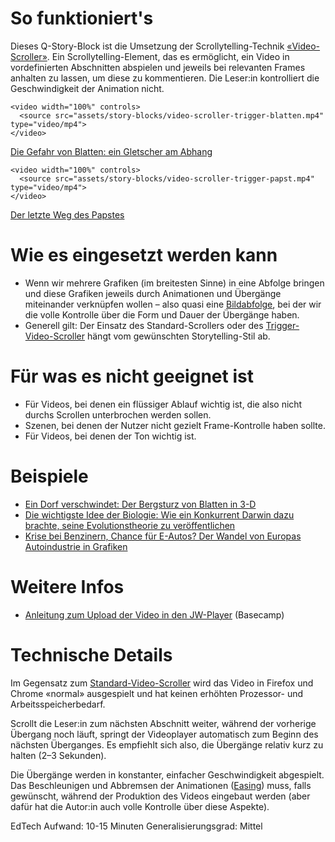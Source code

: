 # So funktioniert's

Dieses Q-Story-Block ist die Umsetzung der Scrollytelling-Technik [«Video-Scroller»](https://nzzdev.github.io/Storytelling-Styleguide/#/video-scroller). Ein Scrollytelling-Element, das es ermöglicht, ein Video in vordefinierten Abschnitten abspielen und jeweils bei relevanten Frames anhalten zu lassen, um diese zu kommentieren. Die Leser:in kontrolliert die Geschwindigkeit der Animation nicht.

```html|span-6
<video width="100%" controls>
  <source src="assets/story-blocks/video-scroller-trigger-blatten.mp4" type="video/mp4">
</video>
```

[Die Gefahr von Blatten: ein Gletscher am Abhang](https://www.nzz.ch/visuals/die-gefahr-von-blatten-ein-bergsturz-auf-raten-ld.1885290)

```html|span-6
<video width="100%" controls>
  <source src="assets/story-blocks/video-scroller-trigger-papst.mp4" type="video/mp4">
</video>
```

[Der letzte Weg des Papstes](https://www.nzz.ch/visuals/der-letzte-weg-des-papstes-ld.1881464)

# Wie es eingesetzt werden kann

- Wenn wir mehrere Grafiken (im breitesten Sinne) in eine Abfolge bringen und diese Grafiken jeweils durch Animationen und Übergänge miteinander verknüpfen wollen – also quasi eine [Bildabfolge](/scrollytelling-grafikabfolge), bei der wir die volle Kontrolle über die Form und Dauer der Übergänge haben.
- Generell gilt: Der Einsatz des Standard-Scrollers oder des [Trigger-Video-Scroller](/video-scroller-standard-story-block) hängt vom gewünschten Storytelling-Stil ab.

# Für was es nicht geeignet ist

- Für Videos, bei denen ein flüssiger Ablauf wichtig ist, die also nicht durchs Scrollen unterbrochen werden sollen.
- Szenen, bei denen der Nutzer nicht gezielt Frame-Kontrolle haben sollte.
- Für Videos, bei denen der Ton wichtig ist.

# Beispiele

- [Ein Dorf verschwindet: Der Bergsturz von Blatten in 3-D](https://www.nzz.ch/visuals/aktuell/ein-dorf-verschwindet-der-bergsturz-von-blatten-in-3-d-ld.1888058#q_custom_code_710a4a79c3fb8ad00faf47207b91b3ac_q82482d9fcb5d4d8b878040515ca35d8a_container)
- [Die wichtigste Idee der Biologie: Wie ein Konkurrent Darwin dazu brachte, seine Evolutionstheorie zu veröffentlichen](https://www.nzz.ch/wissenschaft/evolutionstheorie-das-duell-zwischen-darwin-und-wallace-ld.1874958#q_custom_code_37eb94c3142998e64f10f7401abd0840_q3ab5f47fb35c45a59909955e269e723a_container)
- [Krise bei Benzinern, Chance für E-Autos? Der Wandel von Europas Autoindustrie in Grafiken](https://www.nzz.ch/visuals/krise-bei-benzinern-chance-fuer-e-autos-der-wandel-von-europas-autoindustrie-in-grafiken-ld.1847621#q_custom_code_e3b88305b7446b4d642e794ae7bc09a7_qfa3f8b9cd9c24fa584127a5e30c7a5bc_container)

# Weitere Infos

- [Anleitung zum Upload der Video in den JW-Player](https://3.basecamp.com/3500782/buckets/10878677/documents/6058690351) (Basecamp)

# Technische Details

Im Gegensatz zum [Standard-Video-Scroller](/video-scroller-story-block) wird das Video in Firefox und Chrome «normal» ausgespielt und hat keinen erhöhten Prozessor- und Arbeitsspeicherbedarf.

Scrollt die Leser:in zum nächsten Abschnitt weiter, während der vorherige Übergang noch läuft, springt der Videoplayer automatisch zum Beginn des nächsten Überganges. Es empfiehlt sich also, die Übergänge relativ kurz zu halten (2–3 Sekunden).

Die Übergänge werden in konstanter, einfacher Geschwindigkeit abgespielt.
Das Beschleunigen und Abbremsen der Animationen ([Easing](https://easings.net/de)) muss, falls gewünscht, während der Produktion des Videos eingebaut werden (aber dafür hat die Autor:in auch volle Kontrolle über diese Aspekte).


EdTech Aufwand: 10-15 Minuten
Generalisierungsgrad: Mittel
